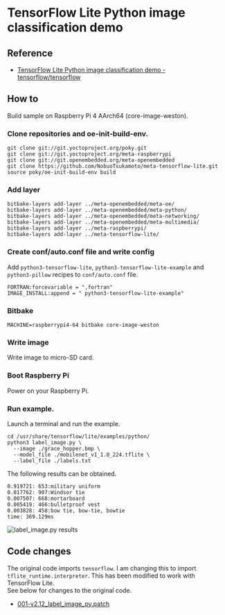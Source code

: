 # TensorFlow Lite Python image classification demo

## Reference

- [TensorFlow Lite Python image classification demo - tensorflow/tensorflow](https://github.com/tensorflow/tensorflow/blob/v2.12.0/tensorflow/lite/examples/python/README.md)

## How to
Build sample on Raspberry Pi 4 AArch64 (core-image-weston).

### Clone repositories and oe-init-build-env.
```
git clone git://git.yoctoproject.org/poky.git
git clone git://git.yoctoproject.org/meta-raspberrypi
git clone git://git.openembedded.org/meta-openembedded
git clone https://github.com/NobuoTsukamoto/meta-tensorflow-lite.git
source poky/oe-init-build-env build
```

### Add layer
```
bitbake-layers add-layer ../meta-openembedded/meta-oe/
bitbake-layers add-layer ../meta-openembedded/meta-python/
bitbake-layers add-layer ../meta-openembedded/meta-networking/
bitbake-layers add-layer ../meta-openembedded/meta-multimedia/
bitbake-layers add-layer ../meta-raspberrypi/
bitbake-layers add-layer ../meta-tensorflow-lite/
```

### Create conf/auto.conf file and write config
Add `python3-tensorflow-lite`, `python3-tensorflow-lite-example` and `python3-pillow` recipes to `conf/auto.conf` file.
```
FORTRAN:forcevariable = ",fortran"
IMAGE_INSTALL:append = " python3-tensorflow-lite-example"
```

### Bitbake
```
MACHINE=raspberrypi4-64 bitbake core-image-weston
```

### Write image
Write image to micro-SD card.

### Boot Raspberry Pi
Power on your Raspberry Pi.

### Run example.
Launch a terminal and run the example.
```
cd /usr/share/tensorflow/lite/examples/python/
python3 label_image.py \
  --image ./grace_hopper.bmp \
  --model_file ./mobilenet_v1_1.0_224.tflite \
  --label_file ./labels.txt
```

The following results can be obtained.
```
0.919721: 653:military uniform
0.017762: 907:Windsor tie
0.007507: 668:mortarboard
0.005419: 466:bulletproof vest
0.003828: 458:bow tie, bow-tie, bowtie
time: 369.129ms
```
![label_image.py results](./image/label_image_py.png)

## Code changes
The original code imports `tensorflow`. I am changing this to import `tflite_runtime.interpreter`. This has been modified to work with TensorFlow Lite.  
See below for changes to the original code.
- [001-v2.12_label_image_py.patch](recipes-examples/tensorflow-lite/python/files/001-v2.12_label_image_py.patch)
